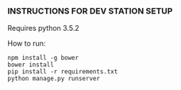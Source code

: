 ### INSTRUCTIONS FOR DEV STATION SETUP

Requires python 3.5.2

How to run:
```
npm install -g bower
bower install
pip install -r requirements.txt
python manage.py runserver
```